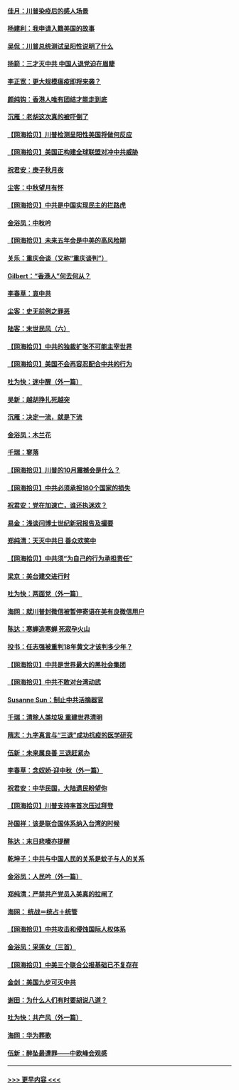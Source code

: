 #### [佳月：川普染疫后的感人场景](../pages/nsc993/n12456994.md?t=10070551) 
#### [杨建利：我申请入籍美国的故事](../pages/nsc993/n12455635.md?t=10070551) 
#### [吴侃：川普总统测试呈阳性说明了什么](../pages/nsc993/n12451869.md?t=10070551) 
#### [扬箭：三才灭中共 中国人退党迫在眉睫](../pages/nsc993/n12451842.md?t=10070551) 
#### [李正宽：更大规模瘟疫即将来袭？](../pages/nsc993/n12451455.md?t=10070551) 
#### [颜纯钩：香港人唯有团结才能走到底](../pages/nsc993/n12450870.md?t=10070551) 
#### [沉雁：老胡这次真的被吓倒了](../pages/nsc993/n12449796.md?t=10070551) 
#### [【网海拾贝】川普检测呈阳性美国将做何反应](../pages/nsc993/n12449042.md?t=10070551) 
#### [【网海拾贝】美国正构建全球联盟对冲中共威胁](../pages/nsc993/n12446580.md?t=10070551) 
#### [祝君安：庚子秋月夜](../pages/nsc993/n12445870.md?t=10070551) 
#### [尘客：中秋望月有怀](../pages/nsc993/n12444632.md?t=10070551) 
#### [【网海拾贝】中共是中国实现民主的拦路虎](../pages/nsc993/n12443573.md?t=10070551) 
#### [金浴凤：中秋吟](../pages/nsc993/n12441773.md?t=10070551) 
#### [【网海拾贝】未来五年会是中美的高风险期](../pages/nsc993/n12440760.md?t=10070551) 
#### [关乐：重庆会谈（又称“重庆谈判”）](../pages/nsc993/n12437525.md?t=10070551) 
#### [Gilbert：“香港人”何去何从？](../pages/nsc993/n12435894.md?t=10070551) 
#### [李春草：哀中共](../pages/nsc993/n12435874.md?t=10070551) 
#### [尘客：史无前例之罪恶](../pages/nsc993/n12435762.md?t=10070551) 
#### [陆客：末世民风（六）](../pages/nsc993/n12435354.md?t=10070551) 
#### [【网海拾贝】中共的独裁扩张不可能主宰世界](../pages/nsc993/n12435151.md?t=10070551) 
#### [【网海拾贝】美国不会再容忍配合中共的行为](../pages/nsc993/n12433808.md?t=10070551) 
#### [吐为快：迷中醒（外一篇）](../pages/nsc993/n12433585.md?t=10070551) 
#### [吴新：越胡挣扎死越突](../pages/nsc993/n12433562.md?t=10070551) 
#### [沉雁：决定一流，就是下流](../pages/nsc993/n12432128.md?t=10070551) 
#### [金浴凤：木兰花](../pages/nsc993/n12432124.md?t=10070551) 
#### [千瑞：寥落](../pages/nsc993/n12432071.md?t=10070551) 
#### [【网海拾贝】川普的10月震撼会是什么？](../pages/nsc993/n12431624.md?t=10070551) 
#### [【网海拾贝】中共必须承担180个国家的损失](../pages/nsc993/n12428893.md?t=10070551) 
#### [祝君安：党在加速亡，谁还执迷欢？](../pages/nsc993/n12428652.md?t=10070551) 
#### [易金：浅谈闫博士世纪新冠报告及撮要](../pages/nsc993/n12426822.md?t=10070551) 
#### [郑纯清：天灭中共日 善众欢笑中](../pages/nsc993/n12426784.md?t=10070551) 
#### [【网海拾贝】中共须“为自己的行为承担责任”](../pages/nsc993/n12426067.md?t=10070551) 
#### [梁京：美台建交进行时](../pages/nsc993/n12424066.md?t=10070551) 
#### [吐为快：两面党（外一篇）](../pages/nsc993/n12424043.md?t=10070551) 
#### [海网：就川普封微信被暂停寄语在美有良微信用户](../pages/nsc993/n12424021.md?t=10070551) 
#### [陈达：寒蝉造寒蝉 死寂孕火山](../pages/nsc993/n12423958.md?t=10070551) 
#### [投书：任志强被重判18年黄文才该判多少年？](../pages/nsc993/n12423672.md?t=10070551) 
#### [【网海拾贝】中共是世界最大的黑社会集团](../pages/nsc993/n12423543.md?t=10070551) 
#### [【网海拾贝】中共不敢对台湾动武](../pages/nsc993/n12421418.md?t=10070551) 
#### [Susanne Sun：制止中共活摘器官](../pages/nsc993/n12419654.md?t=10070551) 
#### [千瑞：清除人类垃圾 重建世界清明](../pages/nsc993/n12419414.md?t=10070551) 
#### [隋志：九字真言与“三退”成功抗疫的医学研究](../pages/nsc993/n12419248.md?t=10070551) 
#### [伍新：未来属良善 三退赶紧办](../pages/nsc993/n12418496.md?t=10070551) 
#### [李春草：念奴娇·迎中秋（外一篇）](../pages/nsc993/n12418465.md?t=10070551) 
#### [祝君安：中华民国，大陆遗民盼望你](../pages/nsc993/n12418089.md?t=10070551) 
#### [【网海拾贝】川普支持率首次压过拜登](../pages/nsc993/n12418050.md?t=10070551) 
#### [孙国祥：该是联合国体系纳入台湾的时候](../pages/nsc993/n12417369.md?t=10070551) 
#### [陈达：末日悲嚎亦提醒](../pages/nsc993/n12416736.md?t=10070551) 
#### [乾坤子：中共与中国人民的关系是蚊子与人的关系](../pages/nsc993/n12416632.md?t=10070551) 
#### [金浴凤：人民吟（外一篇）](../pages/nsc993/n12416567.md?t=10070551) 
#### [郑纯清：严禁共产党员入美真的拉闸了](../pages/nsc993/n12416550.md?t=10070551) 
#### [海网： 统战＝统占＋统管](../pages/nsc993/n12416404.md?t=10070551) 
#### [【网海拾贝】中共攻击和侵蚀国际人权体系](../pages/nsc993/n12416250.md?t=10070551) 
#### [金浴凤：采莲女（三首）](../pages/nsc993/n12415517.md?t=10070551) 
#### [【网海拾贝】中美三个联合公报基础已不复存在](../pages/nsc993/n12415054.md?t=10070551) 
#### [金剑：美国九步可灭中共](../pages/nsc993/n12413183.md?t=10070551) 
#### [谢田：为什么人们有时要胡说八道？](../pages/nsc993/n12411861.md?t=10070551) 
#### [吐为快：共产风（外一篇）](../pages/nsc993/n12411761.md?t=10070551) 
#### [海网：华为葬歌](../pages/nsc993/n12410381.md?t=10070551) 
#### [伍新：醉坠最遭罪——中欧峰会观感](../pages/nsc993/n12410364.md?t=10070551) 

----
#### [ >>> 更早内容 <<< ](../indexes/nsc993-earlier.md)

